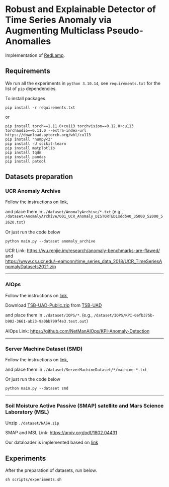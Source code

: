 # Robust and Explainable Detector of Time Series Anomaly via Augmenting Multiclass Pseudo-Anomalies

Implementation of [RedLamp]().


## Requirements

We run all the experiments in `python 3.10.14`, see `requirements.txt` for the list of `pip` dependencies.

To install packages

```
pip install -r requirements.txt
```

or

```
pip install torch==1.11.0+cu113 torchvision==0.12.0+cu113 torchaudio==0.11.0 --extra-index-url https://download.pytorch.org/whl/cu113
pip install "numpy<2"
pip install -U scikit-learn
pip install matplotlib
pip install tqdm
pip install pandas
pip install patool
```


## Datasets preparation

### UCR Anomaly Archive
Follow the instructions on [link](https://github.com/mononitogoswami/tsad-model-selection),

and place them in `./dataset/AnomalyArchive/*.txt`
(e.g., `/dataset/AnomalyArchive/001_UCR_Anomaly_DISTORTED1sddb40_35000_52000_52620.txt`）

Or just run the code below
```
python main.py --dataset anomaly_archive
```

UCR Link: https://wu.renjie.im/research/anomaly-benchmarks-are-flawed/ and https://www.cs.ucr.edu/~eamonn/time_series_data_2018/UCR_TimeSeriesAnomalyDatasets2021.zip

---

### AIOps
Follow the instructions on [link](https://github.com/mononitogoswami/tsad-model-selection),

Download [TSB-UAD-Public.zip](https://www.thedatum.org/datasets/TSB-UAD-Public.zip)
from [TSB-UAD](https://github.com/TheDatumOrg/TSB-UAD)

and place them in `./dataset/IOPS/*`.
(e.g., `/dataset/IOPS/KPI-0efb375b-b902-3661-ab23-9a0bb799f4e3.test.out`）

AIOps Link: https://github.com/NetManAIOps/KPI-Anomaly-Detection

---

### Server Machine Dataset (SMD)
Follow the instructions on [link](https://github.com/NetManAIOps/OmniAnomaly),

and place them in `./dataset/ServerMachineDataset/*/machine-*.txt`

Or just run the code below
```
python main.py --dataset smd
```

---

### Soil Moisture Active Passive (SMAP) satellite and Mars Science Laboratory (MSL)
Unzip `./dataset/NASA.zip`

SMAP and MSL Link: https://arxiv.org/pdf/1802.04431

Our dataloader is implemented based on [link](https://github.com/mononitogoswami/tsad-model-selection)


## Experiments

After the preparation of datasets, run below.

```
sh scripts/experiments.sh
```


